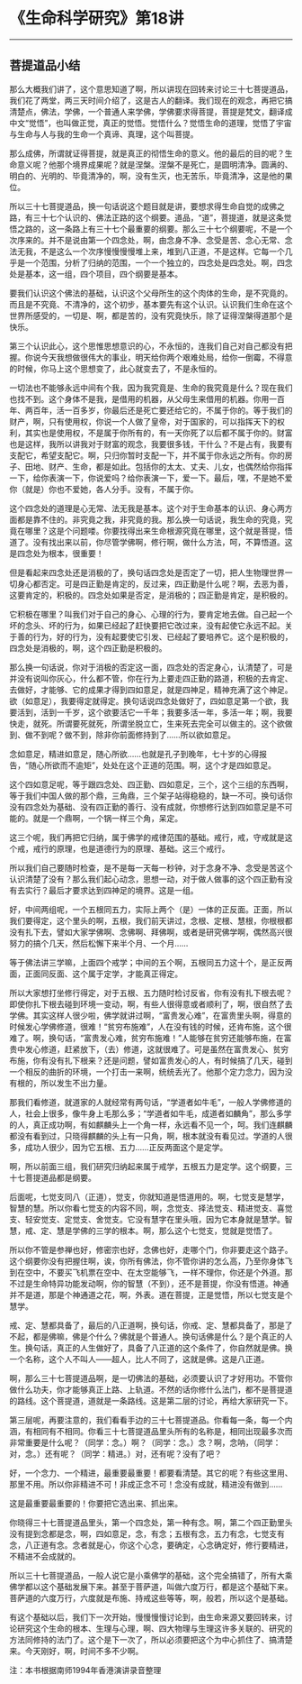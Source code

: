 # 《生命科学研究》第18讲

------

## 菩提道品小结

那么大概我们讲了，这个意思知道了啊，所以讲现在回转来讨论三十七菩提道品，我们花了两堂，两三天时间介绍了，这是古人的翻译。我们现在的观念，再把它搞清楚点，佛法，学佛，一个普通人来学佛，学佛要求得菩提，菩提是梵文，翻译成中文“觉悟”，也叫做正觉，真正的觉悟。觉悟什么？觉悟生命的道理，觉悟了宇宙与生命与人与我的生命一个真谛、真理，这个叫菩提。

那么成佛，所谓就证得菩提，就是真正的彻悟生命的意义。他的最后的目的呢？生命意义呢？他那个境界成果呢？就是涅槃。涅槃不是死亡，是圆明清净。圆满的、明白的、光明的、毕竟清净的，啊，没有生灭，也无苦乐，毕竟清净，这是他的果位。

所以三十七菩提道品，换一句话说这个题目就是讲，要想求得生命自觉的成佛之路，有三十七个认识的、佛法正路的这个纲要。道品，“道”，菩提道，就是这条觉悟之路的，这一条路上有三十七个最重要的纲要。那么三十七个纲要呢，不是一个次序来的。并不是说由第一个四念处，啊，由念身不净、念受是苦、念心无常、念法无我，不是这么一个次序慢慢慢慢堆上来，堆到八正道，不是这样。它每一个几乎是一个范围，分析了归纳的范围，一个一个独立的，四念处是四念处。啊，四念处是基本，这一组，四个项目，四个纲要是基本。

要我们认识这个佛法的基础，认识这个父母所生的这个肉体的生命，是不究竟的。而且是不究竟、不清净的，这个初步，基本要先有这个认识。认识我们生命在这个世界所感受的，一切是、啊，都是苦的，没有究竟快乐，除了证得涅槃得道那个是快乐。

第三个认识此心，这个思惟思想意识的心，不永恒的，连我们自己对自己都没有把握。你说今天我想做很伟大的事业，明天给你两个艰难处局，给你一倒霉，不得意的时候，你马上这个思想变了，此心就变去了，不是永恒的。

一切法也不能够永远中间有个我，因为我究竟是、生命的我究竟是什么？现在我们也找不到。这个身体不是我，是借用的机器，从父母生来借用的机器。你用一百年、两百年，活一百多岁，你最后还是死亡要还给它的，不属于你的。等于我们的财产，啊，只有使用权，你说一个人做了皇帝，对于国家的，可以指挥天下的权利，其实也是使用权，不是属于你所有的，有一天你死了以后都不属于你的。财富也是这样，我所以讲我对于财富的观念，我要很多钱，干什么？不是占有，我要有支配它，希望支配它。啊，只归你暂时支配一下，并不属于你永远之所有。你的房子、田地、财产、生命，都是如此。包括你的太太、丈夫、儿女，也偶然给你指挥一下，给你表演一下，你说爱吗？给你表演一下，爱一下。最后，嘿，不是她不爱你（就是）你也不爱她，各人分手。没有，不属于你。

这个四念处的道理是心无常、法无我是基本。这个对于生命基本的认识、身心两方面都是靠不住的。非究竟之我，非究竟的我。那么换一句话说，我生命的究竟，究竟在哪里？这是个问题喽。你要找得出来生命根源究竟在哪里，这个就是菩提，悟道了。没有找出来以前，你尽管学佛啊，修行啊，做什么方法，呵，不算悟道。这是四念处为根本，很重要！

但是看起来四念处还是消极的了，换句话四念处是否定了一切，把人生物理世界一切身心都否定。可是四正勤是肯定的，反过来，四正勤是什么呢？啊，去恶为善，这要肯定的，积极的。四念处如果是否定，是消极的；四正勤是肯定，是积极的。

它积极在哪里？叫我们对于自己的身心、心理的行为，要肯定地去做。自己起一个坏的念头、坏的行为，如果已经起了赶快要把它改过来，没有起使它永远不起。关于善的行为，好的行为，没有起要使它引发、已经起了要培养它。这个是积极的，四念处是消极的，啊，这个四正勤是积极的。

那么换一句话说，你对于消极的否定这一面，四念处的否定身心，认清楚了，可是并没有说叫你灰心，什么都不管，你在行为上要走四正勤的路道，积极的去肯定、去做好，才能够、它的成果才得到四如意足，就是四神足，精神充满了这个神足。欲（如意足），我要得定就得定。换句话说四念处做好了，四如意足第一个欲，我要活到，活到一千岁，这个欲要活它一千年；我要多活一年，多活一年；啊，我要快走，就死。所谓要死就死，所谓坐脱立亡，生来死去完全可以做主的。这个欲做到、做不到呢？做不到，除非你前面修持到了……所以欲如意足。

念如意足，精进如意足，随心所欲……也就是孔子到晚年，七十岁的心得报告，“随心所欲而不逾矩”，处处在这个正道的范围。啊，这个才是四如意足。

这个四如意足呢，等于跟四念处、四正勤、四如意足，三个，这个三组的东西啊，等于我们中国人做的那个鼎，三角鼎，三个架子站得稳稳的，缺一不可。换句话你没有四念处为基础、没有四正勤的善行、没有成就，你想修行达到四如意足是不可能的。就是一个鼎啊，一个锅一样三个角，呆定。

这三个呢，我们再把它归纳，属于佛学的戒律范围的基础。戒行，戒，守戒就是这个戒，戒行的原理，也是道德行为的原理、基础。这三个戒行。

所以我们自己要随时检查，是不是每一天每一秒钟，对于念身不净、念受是苦这个认识清楚了没有？那么我们起心动念，思想一动，对于做人做事的这个四正勤有没有去实行？最后才要求达到四神足的境界。这是一组。

好，中间两组呢，一个五根同五力，实际上两个（是）一体的正反面。正面，所以我们要得定，这个里头的啊，五根，我们前天讲过，念根、定根、慧根，你根根都没有扎下去，譬如大家学佛啊、念佛啊、拜佛啊，或者是研究佛学啊，偶然高兴很努力的搞个几天，然后松懈下来半个月、一个月……

等于佛法讲三学嘛，上面四个戒学；中间的五个啊，五根同五力这十个，是正反两面，正面同反面、这个属于定学，才能真正得定。

所以大家想打坐修行得定，对于五根、五力随时检讨反省，你有没有扎下根去呢？即使你扎下根去碰到环境一变动，啊，有些人很得意或者顺利了，啊，很自然了去学佛。其实这样人很少啦，佛学就讲过啊，“富贵发心难”，在富贵里头啊，得意的时候发心学佛修道，很难！“贫穷布施难”，人在没有钱的时候，还肯布施，这个很难了。啊，换句话，“富贵发心难，贫穷布施难！”人能够在贫穷还能够布施，在富贵中发心修道，赶紧放下，（去）修道，这就很难了。可是虽然在富贵发心、贫穷布施，你有没有扎下根来？还是问题，譬如富贵发心的人，有时候搞了几天，碰到一个相反的曲折的环境，一个打击一来啊，统统丢光了。他那个定力念力，因为没有根的，所以发生不出力量。

那我们看修道，就道家的人就经常有两句话，“学道者如牛毛”，一般人学佛修道的人，社会上很多，像牛身上毛那么多；“学道者如牛毛，成道者如麟角”，那么多学的人，真正成功啊，有如麒麟头上一个角一样，永远看不见一个，呵。我们连麒麟都没有看到过，只晓得麒麟的头上有一只角，啊，根本就没有看见过。学道的人很多，成功人很少，因为它五根、五力……正反两面这个是定学。

啊，所以前面三组，我们研究归纳起来属于戒学，五根五力是定学。这个纲要，三十七菩提道品都是纲要。

后面呢，七觉支同八（正道），觉支，你就知道是悟道用的。啊，七觉支是慧学，智慧的慧。所以你看七觉支的内容不同，啊，念觉支、择法觉支、精进觉支、喜觉支、轻安觉支、定觉支、舍觉支。它没有慧字在里头哦，因为它本身就是慧学。智慧，戒、定、慧是学佛的三学的根本。啊，那么这个七觉支，觉就是觉悟了。

所以你不管是参禅也好，修密宗也好，念佛也好，走哪个门，你非要走这个路子。这个纲要你没有把握住啊，诶，你所有佛法，你不管你讲的怎么高，乃至你身体飞到在空中，不要买飞机票在空中、在太空能够飞，一样不理你，你还是个外道。那不过是生命特异功能发动啊，你的智慧（不到），还不是菩提，你没有悟道。神通并不是道，那是个神通道之花，啊，外表。道在菩提，正是觉悟，所以七觉支是个慧学。

戒、定、慧都具备了，最后的八正道啊，换句话，你戒、定、慧都具备了，那是了不起，都是佛嘛，佛是个什么？佛就是个普通人。换句话佛是什么？是个真正的人生。换句话，真正的人生做好了，具备了八正道的这个条件了，你自然就是佛。换一个名称，这个人不叫人——超人，比人不同了，这就是佛。这是八正道。

啊，那么三十七菩提道品啊，是一切佛法的基础，必须要认识了才好用功。不管你做什么功夫，你才能够真正上路、上轨道。不然的话你修什么法门，都不是菩提道的路线。这个菩提道，道就是一条路线。这是第二层的讨论，再给大家研究一下。

第三层呢，再要注意的，我们看看手边的三十七菩提道品。你看每一条，每一个内涵，有相同有不相同。你看三十七菩提道品里头所有的名称是，相同出现最多次而非常重要是什么呢？（同学：念。）啊？（同学：念。）念？啊，念呐，（同学：对，念。）还有呢？（同学：精进。）对，还有呢？没有了吧？

好，一个念力、一个精进，最重要最重要！都要看清楚。其它的呢？有些这里用、那里不用。所以你非精进不可！非成正念不可！念没有成就，精进没有做到……

这是最重要最重要的！你要把它选出来、抓出来。

你晓得三十七菩提道品里头，第一个四念处，第一种有念。啊，第二个四正勤里头没有提到念都是念，啊，四如意足，念，有念；五根有念，五力有念，七觉支有念，八正道有念。念者就是心，你这个心念，要确定，心念确定好，修行要精进，不精进不会成就的。

所以三十七菩提道品，一般人说它是小乘佛学的基础，这个完全搞错了，所有大乘佛学都以这个基础发展下来。甚至于菩萨道，叫做六度万行，都是这个基础下来。菩萨道的六度万行，六度就是布施、持戒这些等等，啊，般若，所以这个是基础。

有这个基础以后，我们下一次开始，慢慢慢慢讨论到，由生命来源又要回转来，讨论研究这个生命的根本、生理与心理，啊、四大物理与生理这许多关联的、研究的方法同修持的法门了。这个是下一次了，所以必须要把这个为中心抓住了、搞清楚来。今天刚好，啊，时间不多不少啊。

注：本书根据南师1994年香港演讲录音整理

